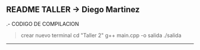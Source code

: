 README TALLER -> Diego Martinez
--------------------------------
.- CODIGO DE COMPILACION
>crear nuevo terminal
cd "Taller 2"
g++ main.cpp -o salida
./salida
--------------------------------

